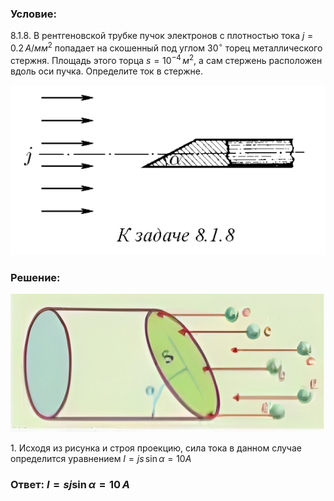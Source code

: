 ###  Условие: 

$8.1.8.$ В рентгеновской трубке пучок электронов с плотностью тока $j = 0.2 \,А/мм^2$ попадает на скошенный под углом $30^{\circ}$ торец металлического стержня. Площадь этого торца $s = 10^{−4} \,м^2$, а сам стержень расположен вдоль оси пучка. Определите ток в стержне. 

![|550x297, 67%](../../img/8.1.8/statement.png) 

###  Решение: 

![|775x340, 42%](../../img/8.1.8/1.png) 

1\. Исходя из рисунка и строя проекцию, сила тока в данном случае определится уравнением $I=js \,\sin\alpha$$=10 A$ 

###  Ответ: $I = sj \sin\alpha = 10 \,А$ 
